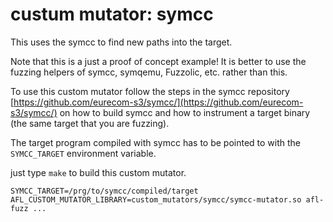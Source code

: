 # custum mutator: symcc

This uses the symcc to find new paths into the target.

Note that this is a just a proof of concept example! It is better to use
the fuzzing helpers of symcc, symqemu, Fuzzolic, etc. rather than this.

To use this custom mutator follow the steps in the symcc repository 
[https://github.com/eurecom-s3/symcc/](https://github.com/eurecom-s3/symcc/) 
on how to build symcc and how to instrument a target binary (the same target
that you are fuzzing).

The target program compiled with symcc has to be pointed to with the
`SYMCC_TARGET` environment variable.

just type `make` to build this custom mutator.

```SYMCC_TARGET=/prg/to/symcc/compiled/target AFL_CUSTOM_MUTATOR_LIBRARY=custom_mutators/symcc/symcc-mutator.so afl-fuzz ...```
